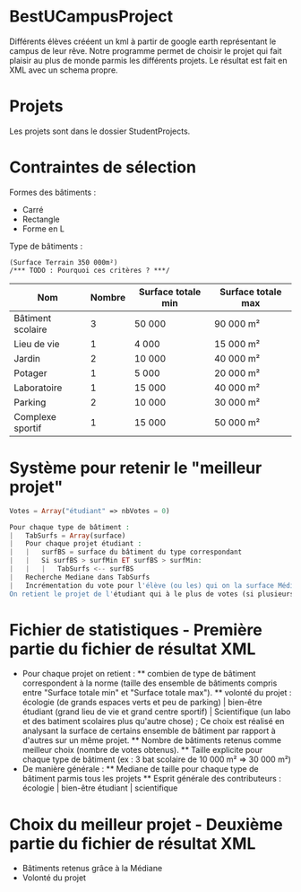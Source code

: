 # BestUCampusProject
Différents élèves crééent un kml à partir de google earth représentant le campus de leur rêve. Notre programme permet de choisir le projet qui fait plaisir au plus de monde parmis les différents projets. Le résultat est fait en XML avec un schema propre.

# Projets
Les projets sont dans le dossier StudentProjects.

# Contraintes de sélection
Formes des bâtiments : 
* Carré
* Rectangle
* Forme en L

Type de bâtiments :
````
(Surface Terrain 350 000m²)
/*** TODO : Pourquoi ces critères ? ***/
````

 Nom | Nombre | Surface totale min | Surface totale max
--------------|--------------|--------------|--------------
 Bâtiment scolaire | 3 | 50 000 | 90 000 m²
 Lieu de vie | 1 | 4 000 | 15 000 m²
 Jardin | 2 | 10 000 | 40 000 m²
 Potager | 1 | 5 000 | 20 000 m²
 Laboratoire | 1 | 15 000 | 40 000 m²
 Parking | 2 | 10 000 | 30 000 m²
 Complexe sportif | 1 | 15 000 | 50 000 m²

# Système pour retenir le "meilleur projet"
````php
Votes = Array("étudiant" => nbVotes = 0)

Pour chaque type de bâtiment :
|	TabSurfs = Array(surface)
|	Pour chaque projet étudiant :
|	|	surfBS = surface du bâtiment du type correspondant
|	|	Si surfBS > surfMin ET surfBS > surfMin:
|	|	|	TabSurfs <-- surfBS
|	Recherche Mediane dans TabSurfs
|	Incrémentation du vote pour l'élève (ou les) qui on la surface Médiane 
On retient le projet de l'étudiant qui à le plus de votes (si plusieurs random parmis les gagnants)
````

# Fichier de statistiques - Première partie du fichier de résultat XML 
* Pour chaque projet on retient :
** combien de type de bâtiment correspondent à la norme (taille des ensemble de bâtiments compris entre "Surface totale min" et "Surface totale max").
** volonté du projet : écologie (de grands espaces verts et peu de parking) | bien-être étudiant (grand lieu de vie et grand centre sportif) | Scientifique (un labo et des batiment scolaires plus qu'autre chose) ; Ce choix est réalisé en analysant la surface de certains ensemble de bâtiment par rapport à d'autres sur un même projet.
** Nombre de bâtiments retenus comme meilleur choix (nombre de votes obtenus).
** Taille explicite pour chaque type de bâtiment (ex : 3 bat scolaire de 10 000 m² => 30 000 m²)
* De manière générale :
** Mediane de taille pour chaque type de bâtiment parmis tous les projets
** Esprit générale des contributeurs : écologie | bien-être étudiant | scientifique

# Choix du meilleur projet - Deuxième partie du fichier de résultat XML 
* Bâtiments retenus grâce à la Médiane
* Volonté du projet